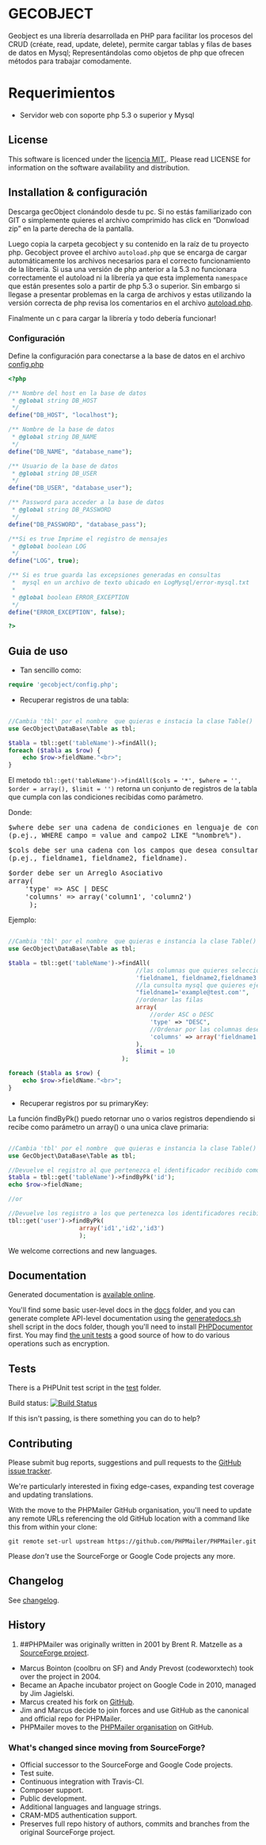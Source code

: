 # GECOBJECT

Geobject es una  librería desarrollada en PHP para facilitar los procesos del CRUD (créate, read, update, delete), permite cargar tablas y filas de bases de datos en  Mysql; Representándolas como objetos de php que ofrecen métodos para trabajar comodamente.

Requerimientos
=========

- Servidor web con soporte php 5.3 o superior y Mysql

## License

This software is licenced under the [ licencia MIT.](http://opensource.org/licenses/MIT). Please read LICENSE for information on the
software availability and distribution.

## Installation & configuración 

Descarga gecObject clonándolo  desde tu pc. Si no estás familiarizado con GIT o simplemente quieres el archivo comprimido has click en “Donwload zip” en la parte derecha de la pantalla.

Luego copia la carpeta gecobject y su contenido en la raíz de tu proyecto php. 
Gecobject provee el archivo  ` autoload.php ` que se encarga de cargar automáticamente los archivos necesarios para el  correcto funcionamiento de la librería. Si usa una versión de php anterior a la 5.3 no funcionara correctamente el autoload ni la librería ya que esta implementa ` namespace ` que están presentes solo a partir de php 5.3 o superior. Sin embargo si llegase a presentar problemas en la carga de archivos y estas utilizando la versión correcta de php revisa los comentarios en el archivo [autoload.php](https://github.com/gecoreto/gecobject/blob/master/autoload.php).

Finalmente un c para cargar la librería y todo debería funcionar!

### Configuración

Define la configuración para conectarse a la base de datos en el archivo  [config.php](config.php)

```php
<?php

/** Nombre del host en la base de datos 
 * @global string DB_HOST
 */
define("DB_HOST", "localhost");

/** Nombre de la base de datos 
 * @global string DB_NAME
 */
define("DB_NAME", "database_name");

/** Usuario de la base de datos 
 * @global string DB_USER
 */
define("DB_USER", "database_user");

/** Password para acceder a la base de datos 
 * @global string DB_PASSWORD
 */
define("DB_PASSWORD", "database_pass");

/**Si es true Imprime el registro de mensajes
 * @global boolean LOG
 */
define("LOG", true);

/** Si es true guarda las excepsiones generadas en consultas
 *  mysql en un archivo de texto ubicado en LogMysql/error-mysql.txt
 * 
 * @global boolean ERROR_EXCEPTION
 */
define("ERROR_EXCEPTION", false);

?>
```

## Guia de uso
- Tan sencillo como:
```php
require 'gecobject/config.php';
```
- Recuperar registros de una tabla:
```php

//Cambia 'tbl' por el nombre  que quieras e instacia la clase Table()
use GecObject\DataBase\Table as tbl;

$tabla = tbl::get('tableName')->findAll();
foreach ($tabla as $row) {
    echo $row->fieldName."<br>";
}
```
El metodo ` tbl::get('tableName')->findAll($cols = '*', $where = '', $order = array(), $limit = '') `  retorna un conjunto de registros de la tabla que cumpla con las condiciones recibidas como parámetro. <br>
     
Donde:
<pre>
$where debe ser una cadena de condiciones en lenguaje de consultas MySQL 
(p.ej., WHERE campo = value and campo2 LIKE "%nombre%"). 
</pre>
<pre>
$cols debe ser una cadena con los campos que desea consultar separados por una ","
(p.ej., fieldname1, fieldname2, fieldname). 
</pre>
<pre>
$order debe ser un Arreglo Asociativo
array(
    'type' => ASC | DESC
    'columns' => array('column1', 'column2')
     );
</pre>  

Ejemplo:

```php

//Cambia 'tbl' por el nombre  que quieras e instancia la clase Table()
use GecObject\DataBase\Table as tbl;

$tabla = tbl::get('tableName')->findAll(
                                    //las columnas que quieres seleccionar
                                    'fieldname1, fieldname2,fieldname3', 
                                    //la cunsulta mysql que quieres ejecutar
                                    "fieldname1='example@test.com'", 
                                    //ordenar las filas
                                    array(
                                        //order ASC o DESC
                                        'type' => "DESC",
                                        //Ordenar por las columnas deseadas
                                        'columns' => array('fieldname1')
                                    ), 
                                    $limit = 10
                                );

foreach ($tabla as $row) {
    echo $row->fieldName."<br>";
}
```

- Recuperar registros por su primaryKey:

La función findByPk() puedo retornar uno o varios registros dependiendo si recibe como parámetro un array() o una unica clave primaria:
```php

//Cambia 'tbl' por el nombre  que quieras e instancia la clase Table()
use GecObject\DataBase\Table as tbl;

//Devuelve el registro al que pertenezca el identificador recibido como parámetro
$tabla = tbl::get('tableName')->findByPk('id');
echo $row->fieldName;

//or

//Devuelve los registro a los que pertenezca los identificadores recibidos como parámetro
tbl::get('user')->findByPk(
                    array('id1','id2','id3')
                    );
```

We welcome corrections and new languages.

## Documentation

Generated documentation is [available online](http://phpmailer.github.io/PHPMailer/).

You'll find some basic user-level docs in the [docs](docs/) folder, and you can generate complete API-level documentation using the [generatedocs.sh](docs/generatedocs.sh) shell script in the docs folder, though you'll need to install [PHPDocumentor](http://www.phpdoc.org) first. You may find [the unit tests](test/phpmailerTest.php) a good source of how to do various operations such as encryption.

## Tests

There is a PHPUnit test script in the [test](test/) folder.

Build status: [![Build Status](https://travis-ci.org/PHPMailer/PHPMailer.png)](https://travis-ci.org/PHPMailer/PHPMailer)

If this isn't passing, is there something you can do to help?

## Contributing

Please submit bug reports, suggestions and pull requests to the [GitHub issue tracker](https://github.com/PHPMailer/PHPMailer/issues).

We're particularly interested in fixing edge-cases, expanding test coverage and updating translations.

With the move to the PHPMailer GitHub organisation, you'll need to update any remote URLs referencing the old GitHub location with a command like this from within your clone:

`git remote set-url upstream https://github.com/PHPMailer/PHPMailer.git`

Please *don't* use the SourceForge or Google Code projects any more.

## Changelog

See [changelog](changelog.md).

## History
1. ##PHPMailer was originally written in 2001 by Brent R. Matzelle as a [SourceForge project](http://sourceforge.net/projects/phpmailer/).
- Marcus Bointon (coolbru on SF) and Andy Prevost (codeworxtech) took over the project in 2004.
- Became an Apache incubator project on Google Code in 2010, managed by Jim Jagielski.
- Marcus created his fork on [GitHub](https://github.com/Synchro/PHPMailer).
- Jim and Marcus decide to join forces and use GitHub as the canonical and official repo for PHPMailer.
- PHPMailer moves to the [PHPMailer organisation](https://github.com/PHPMailer) on GitHub.

### What's changed since moving from SourceForge?
- Official successor to the SourceForge and Google Code projects.
- Test suite.
- Continuous integration with Travis-CI.
- Composer support.
- Public development.
- Additional languages and language strings.
- CRAM-MD5 authentication support.
- Preserves full repo history of authors, commits and branches from the original SourceForge project.


